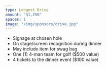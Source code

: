 ```yaml
---
type: Longest Drive
amount: "$1,250"
spaces: 1
image: "/img/sponsors/drive.jpg"
---
```


* Signage at chosen hole
* On stage/screen recognition during dinner
* May include item for swag bag
* One (1) 4-man team for golf ($500 value)
* 4 tickets to the dinner event ($100 value)